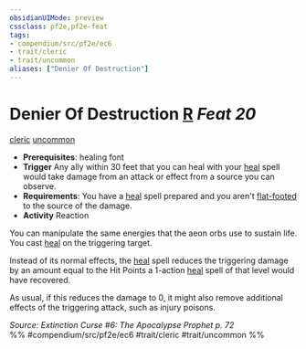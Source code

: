 ```yaml
---
obsidianUIMode: preview
cssclass: pf2e,pf2e-feat
tags:
- compendium/src/pf2e/ec6
- trait/cleric
- trait/uncommon
aliases: ["Denier Of Destruction"]
---
```

# Denier Of Destruction  [R](chapter-9-playing-the-game.md#Actions "Reaction") *Feat 20*  
[cleric](Reference/Rules/Traits/cleric.md "Cleric Class Trait")  [uncommon](uncommon.md "Uncommon Rarity Trait")  

- **Prerequisites**: healing font
- **Trigger** Any ally within 30 feet that you can heal with your [heal](heal.md) spell would take damage from an attack or effect from a source you can observe.
- **Requirements**: You have a [heal](heal.md) spell prepared and you aren't [flat-footed](conditions.md#Flat-footed) to the source of the damage.
- **Activity** Reaction

You can manipulate the same energies that the aeon orbs use to sustain life. You cast [heal](heal.md) on the triggering target.

Instead of its normal effects, the [heal](heal.md) spell reduces the triggering damage by an amount equal to the Hit Points a 1-action [heal](heal.md) spell of that level would have recovered.

As usual, if this reduces the damage to 0, it might also remove additional effects of the triggering attack, such as injury poisons.

*Source: Extinction Curse #6: The Apocalypse Prophet p. 72*  
%% #compendium/src/pf2e/ec6 #trait/cleric #trait/uncommon %%